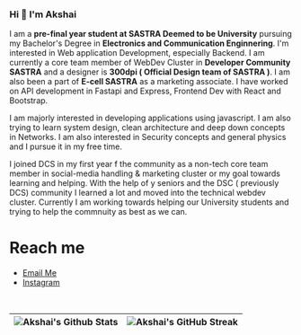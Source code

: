 ### Hi 👋 I'm Akshai

I am a **pre-final year student at SASTRA Deemed to be University** pursuing my Bachelor's Degree in **Electronics and Communication Enginnering**. I'm interested in Web application Development, especially Backend. I am currently a core team member of WebDev Cluster in **Developer Community SASTRA** and a designer is **300dpi ( Official Design team of SASTRA )**. I am also been a part of **E-cell SASTRA** as a marketing associate. I have worked on API development in Fastapi and Express, Frontend Dev with React and Bootstrap. 

I am majorly interested in developing applications using javascript. I am also trying to learn system design, clean architecture and deep down concepts in Networks. I am also interested in Security concepts and general physics and I pursue it in my free time.

I joined DCS in my first year f the community as a non-tech core team member in social-media handling & marketing cluster or my goal towards learning and helping. With the help of y seniors and the DSC ( previously DCS) community I learned a lot and moved into the technical webdev cluster. Currently I am working towards helping our University students and trying to help the commnuity as best as we can.


# Reach me

  - [Email Me](mailto:akshaiakshai35@gmail.com)
  - [Instagram](https://www.instagram.com/akshai.js/)

<br>

| ![Akshai's Github Stats](https://github-readme-stats.vercel.app/api?username=Akshai-2909&show_icons=true_color=fff&theme=algolia) | ![Akshai's GitHub Streak](https://github-readme-streak-stats.herokuapp.com/?user=Akshai-2909&theme=algolia) |
| -------------------------------------------------------------------------------------------------------------------------------------- | -------------------------------------------------------------------------------------------------------------- |





